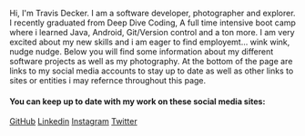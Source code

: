 

Hi, I'm Travis Decker. I am a software developer, photographer and explorer. I recently graduated from Deep Dive Coding, A full time intensive boot camp where i learned Java, Android, Git/Version control and a ton more. I am very excited about my new skills and i am eager to find employemt... wink wink, nudge nudge. 
Below you will find some information about my different software projects as well as my photography. At the bottom of the page are links to my social media accounts to stay up to date as well as other links to sites or entities i may refernce throughout this page.

#### You can keep up to date with my work on these social media sites:
[GitHub](https://github.com/TravisDecker)
[Linkedin](https://www.linkedin.com/in/travis-decker-9a86a9169/)
[Instagram](https://www.instagram.com/straylensephotography/)
[Twitter](https://twitter.com/T_Ravosaurus)
